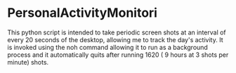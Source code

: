 # PersonalActivityMonitori


This python script is intended to take periodic screen shots at an interval of every 20 seconds of the desktop, allowing me to track the day's activity. It is invoked using the noh command allowing it to run as a background process and it automatically quits after running 1620 ( 9 hours at 3 shots per minute)  shots. 
